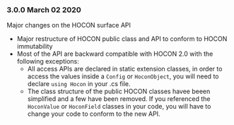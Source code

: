 ### 3.0.0 March 02 2020 ####
Major changes on the HOCON surface API

* Major restructure of HOCON public class and API to conform to HOCON immutability 
* Most of the API are backward compatible with HOCON 2.0 with the following exceptions:
  * All access APIs are declared in static extension classes, in order to access the values
    inside a `Config` or `HoconObject`, you will need to declare `using Hocon` in your .cs file.
  * The class structure of the public HOCON classes havee beeen simplified and a few have been
    removed. If you referenced the `HoconValue` or `HoconField` classes in your code, you will
    have to change your code to conform to the new API.